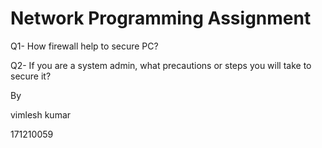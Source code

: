 # Network Programming Assignment
Q1- How firewall help to secure PC?

Q2- If you are a system admin, what precautions or steps you will take to secure it?


By

vimlesh kumar

171210059
